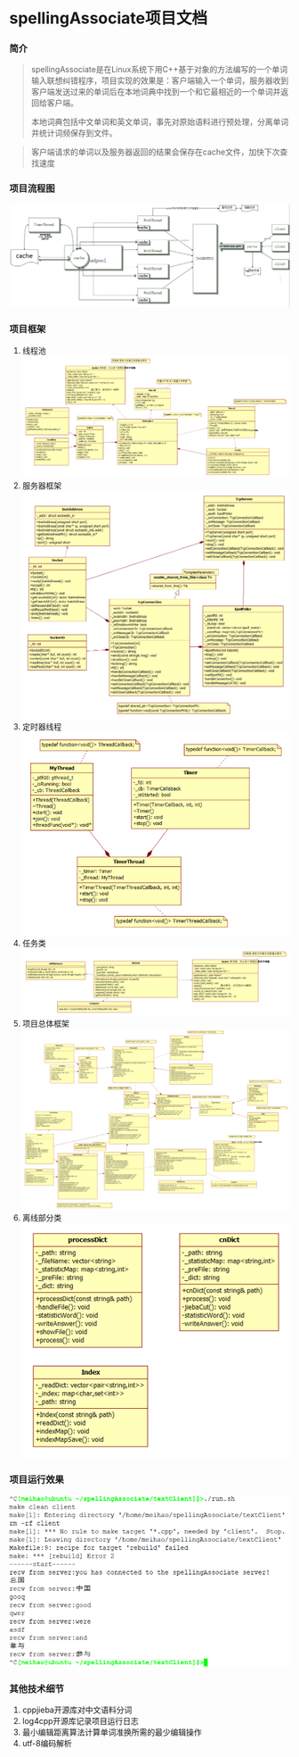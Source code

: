 # spellingAssociate项目文档 #
### 简介 ###
> spellingAssociate是在Linux系统下用C++基于对象的方法编写的一个单词输入联想纠错程序，项目实现的效果是：客户端输入一个单词，服务器收到客户端发送过来的单词后在本地词典中找到一个和它最相近的一个单词并返回给客户端。
> 
> 本地词典包括中文单词和英文单词，事先对原始语料进行预处理，分离单词并统计词频保存到文件。

> 客户端请求的单词以及服务器返回的结果会保存在cache文件，加快下次查找速度



### 项目流程图 ###
![项目流程图](https://github.com/meihao1203/spellingAssociate/blob/master/spellingAssociate%E6%B5%81%E7%A8%8B%E5%9B%BE.png)



### 项目框架 ###
1. 线程池
![Threadpool](https://github.com/meihao1203/spellingAssociate/blob/master/Threadpool.png)
2. 服务器框架 
![TcpServer](https://github.com/meihao1203/spellingAssociate/blob/master/TcpServer.png)
3. 定时器线程
![TimerThread](https://github.com/meihao1203/spellingAssociate/blob/master/TimerThread.png)
4. 任务类
![MyTask](https://github.com/meihao1203/spellingAssociate/blob/master/MyTask.png)
5. 项目总体框架
![spellingAssociate](https://github.com/meihao1203/spellingAssociate/blob/master/spellingAssociate.png)
6. 离线部分类
![offline](https://github.com/meihao1203/spellingAssociate/blob/master/offline.png)



### 项目运行效果 ###
![run_result](https://github.com/meihao1203/spellingAssociate/blob/master/run_result.png)



### 其他技术细节 ###
1. cppjieba开源库对中文语料分词
2. log4cpp开源库记录项目运行日志
3. 最小编辑距离算法计算单词准换所需的最少编辑操作
4. utf-8编码解析

